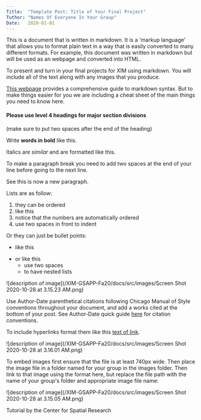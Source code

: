 ```yaml
---
Title:  "Template Post: Title of Your Final Project"
Tuthor: "Names Of Everyone In Your Group"
Date:   2020-01-01
---
```

This is a document that is written in markdown. It is a 'markup language' that allows you to format plain text in a way that is easily converted to many different formats. For example, this document was written in markdown but will be used as an webpage and converted into HTML.  

To present and turn in your final projects for XIM using markdown. You will include all of the text along with any images that you produce.  

[This webpage](https://guides.github.com/features/mastering-markdown/) provides a comprehensive guide to markdown syntax. But to make things easier for you we are including a cheat sheet of the main things you need to know here.  

#### Please use level 4 headings for major section divisions  
(make sure to put two spaces after the end of the heading)

Write **words in bold** like this.  

Italics are *similar* and are formatted like this.  

To make a paragraph break you need to add two spaces at the end of your line before going to the next line.  

See this is now a new paragraph.  

Lists are as follow:
1. they can be ordered
1. like this
1. notice that the numbers are automatically ordered
  1. use two spaces in front to indent

Or they can just be bullet points:
- like this
* or like this
  - use two spaces
  - to have nested lists

![description of image](/XIM-GSAPP-Fa20/docs/src/images/Screen Shot 2020-10-28 at 3.15.23 AM.png)

Use Author-Date parenthetical citations following Chicago Manual of Style conventions throughout your document, and add a works cited at the bottom of your post. See Author-Date quick guide [here](https://www-chicagomanualofstyle-org.ezproxy.cul.columbia.edu/tools_citationguide/citation-guide-2.html) for citation conventions.  

To include hyperlinks format them like this [text of link](https://github.com/).  

![description of image](/XIM-GSAPP-Fa20/docs/src/images/Screen Shot 2020-10-28 at 3.16.01 AM.png)

To embed images first ensure that the file is at least 740px wide. Then place the image file in a folder named for your group in the images folder. Then link to that image using the format here, but replace the file path with the name of your group's folder and appropriate image file name:  

![description of image](/XIM-GSAPP-Fa20/docs/src/images/Screen Shot 2020-10-28 at 3.15.05 AM.png)


Tutorial by the Center for Spatial Research
